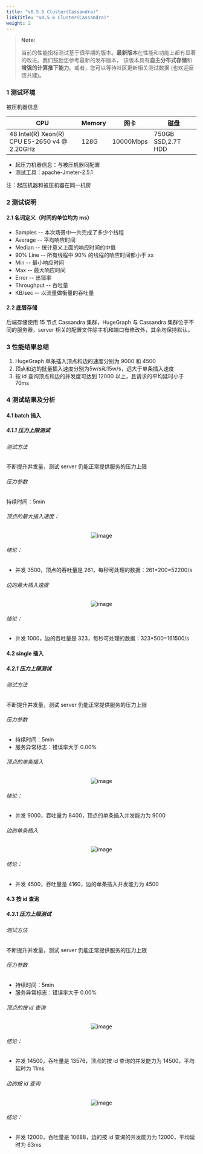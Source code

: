 ```yaml
---
title: "v0.5.6 Cluster(Cassandra)"
linkTitle: "v0.5.6 Cluster(Cassandra)"
weight: 2
---
```


> **Note:** 
> 
> 当前的性能指标测试基于很早期的版本。**最新版本**在性能和功能上都有显著的改进。我们鼓励您参考最新的发布版本，
> 该版本具有**自主分布式存储**和**增强的计算推下能力**。或者，您可以等待社区更新相关测试数据 (也欢迎反馈共建)。

### 1 测试环境

被压机器信息

| CPU                                          | Memory | 网卡        | 磁盘                 |
|----------------------------------------------|--------|-----------|--------------------|
| 48 Intel(R) Xeon(R) CPU E5-2650 v4 @ 2.20GHz | 128G   | 10000Mbps | 750GB SSD,2.7T HDD |

- 起压力机器信息：与被压机器同配置
- 测试工具：apache-Jmeter-2.5.1

注：起压机器和被压机器在同一机房

### 2 测试说明

#### 2.1 名词定义（时间的单位均为 ms）

- Samples -- 本次场景中一共完成了多少个线程
- Average -- 平均响应时间
- Median -- 统计意义上面的响应时间的中值
- 90% Line -- 所有线程中 90% 的线程的响应时间都小于 xx
- Min -- 最小响应时间
- Max -- 最大响应时间
- Error -- 出错率
- Throughput -- 吞吐量
- KB/sec -- 以流量做衡量的吞吐量

#### 2.2 底层存储

后端存储使用 15 节点 Cassandra 集群，HugeGraph 与 Cassandra 集群位于不同的服务器，server 相关的配置文件除主机和端口有修改外，其余均保持默认。

### 3 性能结果总结

1. HugeGraph 单条插入顶点和边的速度分别为 9000 和 4500
2. 顶点和边的批量插入速度分别为5w/s和15w/s，远大于单条插入速度
3. 按 id 查询顶点和边的并发度可达到 12000 以上，且请求的平均延时小于 70ms

### 4 测试结果及分析

#### 4.1 batch 插入

##### 4.1.1 压力上限测试

###### 测试方法

不断提升并发量，测试 server 仍能正常提供服务的压力上限

###### 压力参数

持续时间：5min

###### 顶点的最大插入速度：

<div style="text-align: center;">
  <img src="/docs/images/API-perf/v0.5.6/cassandra/vertex_batch.png" alt="image">
</div>


###### 结论：

- 并发 3500，顶点的吞吐量是 261，每秒可处理的数据：261*200=52200/s

###### 边的最大插入速度

<div style="text-align: center;">
  <img src="/docs/images/API-perf/v0.5.6/cassandra/edge_batch.png" alt="image">
</div>


###### 结论：

- 并发 1000，边的吞吐量是 323，每秒可处理的数据：323*500=161500/s

#### 4.2 single 插入

##### 4.2.1 压力上限测试

###### 测试方法

不断提升并发量，测试 server 仍能正常提供服务的压力上限

###### 压力参数

- 持续时间：5min
- 服务异常标志：错误率大于 0.00%

###### 顶点的单条插入

<div style="text-align: center;">
  <img src="/docs/images/API-perf/v0.5.6/cassandra/vertex_single.png" alt="image">
</div>


###### 结论：

- 并发 9000，吞吐量为 8400，顶点的单条插入并发能力为 9000

###### 边的单条插入

<div style="text-align: center;">
  <img src="/docs/images/API-perf/v0.5.6/cassandra/edge_single.png" alt="image">
</div>


###### 结论：

- 并发 4500，吞吐量是 4160，边的单条插入并发能力为 4500

#### 4.3 按 id 查询

##### 4.3.1 压力上限测试

###### 测试方法

不断提升并发量，测试 server 仍能正常提供服务的压力上限

###### 压力参数

- 持续时间：5min
- 服务异常标志：错误率大于 0.00%

###### 顶点的按 id 查询

<div style="text-align: center;">
  <img src="/docs/images/API-perf/v0.5.6/cassandra/vertex_id_query.png" alt="image">
</div>


###### 结论：

- 并发 14500，吞吐量是 13576，顶点的按 id 查询的并发能力为 14500，平均延时为 11ms

###### 边的按 id 查询

<div style="text-align: center;">
  <img src="/docs/images/API-perf/v0.5.6/cassandra/edge_id_query.png" alt="image">
</div>

###### 结论：

- 并发 12000，吞吐量是 10688，边的按 id 查询的并发能力为 12000，平均延时为 63ms

